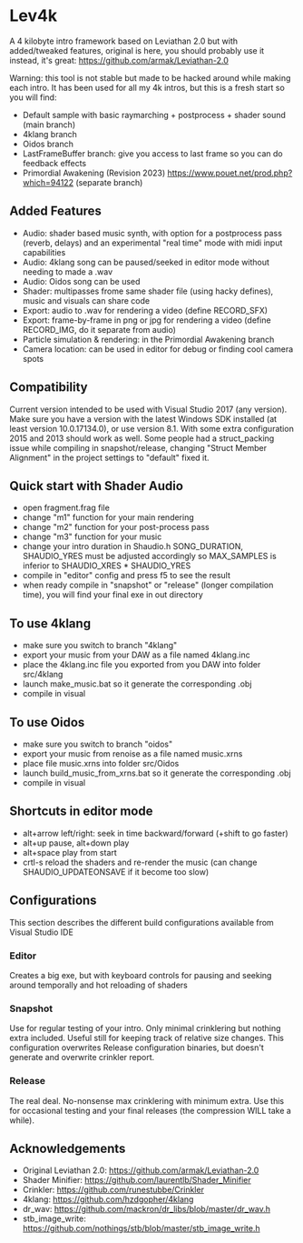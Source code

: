 # Lev4k
A 4 kilobyte intro framework based on Leviathan 2.0 but with added/tweaked features, original is here, you should probably use it instead, it's great: https://github.com/armak/Leviathan-2.0

Warning: this tool is not stable but made to be hacked around while making each intro.
It has been used for all my 4k intros, but this is a fresh start so you will find:
- Default sample with basic raymarching + postprocess + shader sound (main branch)
- 4klang branch
- Oidos branch
- LastFrameBuffer branch: give you access to last frame so you can do feedback effects
- Primordial Awakening (Revision 2023) https://www.pouet.net/prod.php?which=94122 (separate branch)

## Added Features
* Audio: shader based music synth, with option for a postprocess pass (reverb, delays) and an experimental "real time" mode with midi input capabilities
* Audio: 4klang song can be paused/seeked in editor mode without needing to made a .wav
* Audio: Oidos song can be used
* Shader: multipasses frome same shader file (using hacky defines), music and visuals can share code
* Export: audio to .wav for rendering a video (define RECORD_SFX)
* Export: frame-by-frame in png or jpg for rendering a video (define RECORD_IMG, do it separate from audio)
* Particle simulation & rendering: in the Primordial Awakening branch
* Camera location: can be used in editor for debug or finding cool camera spots

## Compatibility
Current version intended to be used with Visual Studio 2017 (any version). Make sure you have a version with the latest Windows SDK installed (at least version 10.0.17134.0), or use version 8.1. With some extra configuration 2015 and 2013 should work as well. Some people had a struct_packing issue while compiling in snapshot/release, changing "Struct Member Alignment" in the project settings to "default" fixed it.

## Quick start with Shader Audio
- open fragment.frag file
- change "m1" function for your main rendering
- change "m2" function for your post-process pass
- change "m3" function for your music
- change your intro duration in Shaudio.h SONG_DURATION, SHAUDIO_YRES must be adjusted accordingly so MAX_SAMPLES is inferior to SHAUDIO_XRES * SHAUDIO_YRES
- compile in "editor" config and press f5 to see the result
- when ready compile in "snapshot" or "release" (longer compilation time), you will find your final exe in out directory

## To use 4klang
- make sure you switch to branch "4klang"
- export your music from your DAW as a file named 4klang.inc
- place the 4klang.inc file you exported from you DAW into folder src/4klang
- launch make_music.bat so it generate the corresponding .obj
- compile in visual

## To use Oidos
- make sure you switch to branch "oidos"
- export your music from renoise as a file named music.xrns
- place file music.xrns into folder src/Oidos
- launch build_music_from_xrns.bat so it generate the corresponding .obj
- compile in visual

## Shortcuts in editor mode
- alt+arrow left/right: seek in time backward/forward (+shift to go faster)
- alt+up pause, alt+down play
- alt+space play from start
- crtl-s reload the shaders and re-render the music (can change SHAUDIO_UPDATEONSAVE if it become too slow)

## Configurations
This section describes the different build configurations available from Visual Studio IDE
### Editor
Creates a big exe, but with keyboard controls for pausing and seeking around temporally and hot reloading of shaders
### Snapshot
Use for regular testing of your intro. Only minimal crinklering but nothing extra included. Useful still for keeping track of relative size changes. This configuration overwrites Release configuration binaries, but doesn't generate and overwrite crinkler report.
### Release
The real deal. No-nonsense max crinklering with minimum extra. Use this for occasional testing and your final releases (the compression WILL take a while).

## Acknowledgements
- Original Leviathan 2.0: https://github.com/armak/Leviathan-2.0
- Shader Minifier: https://github.com/laurentlb/Shader_Minifier
- Crinkler: https://github.com/runestubbe/Crinkler
- 4klang: https://github.com/hzdgopher/4klang
- dr_wav: https://github.com/mackron/dr_libs/blob/master/dr_wav.h
- stb_image_write: https://github.com/nothings/stb/blob/master/stb_image_write.h